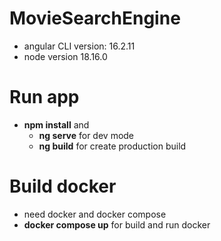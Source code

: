# MovieSearchEngine

- angular CLI version: 16.2.11
- node version 18.16.0

# Run app
- **npm install** and 
  - **ng serve** for dev mode
  - **ng build** for create production build

# Build docker
- need docker and docker compose
- **docker compose up** for build and run docker
